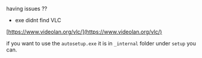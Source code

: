 having issues ??
- exe didnt find VLC

[https://www.videolan.org/vlc/](https://www.videolan.org/vlc/)

if you want to use the `autosetup.exe` it is in `_internal` folder under `setup` you can. 

